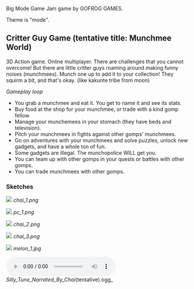 Big Mode Game Jam game by GOFROG GAMES.

Theme is "mode".

## Critter Guy Game (tentative title: Munchmee World)
3D Action game. Online multiplayer.
There are challenges that you cannot overcome! But there are little critter guys roaming around making funny noises (munchmees).
Munch one up to add it to your collection! They squirm a bit, and that's okay. (like kakunte tribe from moon)


_Gameplay loop_
- You grab a munchmee and eat it. You get to name it and see its stats.
- Buy food at the shop for your munchmee, or trade with a kind gomp fellow.
- Manage your munchemees in your stomach (they have beds and television). 
- Pitch your munchmees in fights against other gomps' munchmees.
- Go on adventures with your munchmees and solve puzzles, unlock new gadgets, and have a whole ton of fun.
- Some gadgets are illegal. The munchopolice WILL get you.
- You can team up with other gomps in your quests or battles with other gomps.
- You can trade munchmees with other gomps.



### Sketches

![](https://github.com/melonboyo/gofrog-mode/blob/main/sketches/chai_1.png)
_chai_1.png_

![](https://github.com/melonboyo/gofrog-mode/blob/main/sketches/pc_1.png)
_pc_1.png_

![](https://github.com/melonboyo/gofrog-mode/blob/main/sketches/chai_2.png)
_chai_2.png_

![](https://github.com/melonboyo/gofrog-mode/blob/main/sketches/chai_3.png)
_chai_3.png_

![](https://github.com/melonboyo/gofrog-mode/blob/main/sketches/melon_1.jpg)
_melon_1.jpg_

![](https://github.com/melonboyo/gofrog-mode/blob/main/sketches/Silly_Tune_Narrated_By_Chai_(tentative).ogg)
_Silly_Tune_Narrated_By_Chai_(tentative).ogg_
